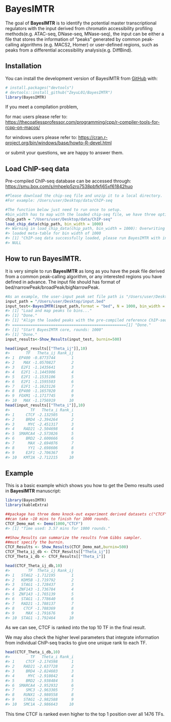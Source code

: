 
<!-- README.md is generated from README.Rmd. Please edit that file -->

# BayesIMTR

<!-- badges: start -->
<!-- badges: end -->

The goal of **BayesIMTR** is to identify the potential master
transcriptional regulators with the input derived from chromatin
accessibility profiling methods(e.g. ATAC-seq, DNase-seq, MNase-seq),
the input can be either a file that stores the information of “peaks”
generated by common peak-calling algorithms (e.g. MACS2, Homer) or
user-defined regions, such as peaks from a differential accessibility
analysis(e.g. DiffBind).

## Installation

You can install the development version of BayesIMTR from
[GitHub](https://github.com/ZeyuL01/BayesIMTR) with:

``` r
# install.packages("devtools")
# devtools::install_github("ZeyuL01/BayesIMTR")
library(BayesIMTR)
```

If you meet a compilation problem,

for mac users please refer to:
<https://thecoatlessprofessor.com/programming/cpp/r-compiler-tools-for-rcpp-on-macos/>

for windows users please refer to:
<https://cran.r-project.org/bin/windows/base/howto-R-devel.html>

or submit your questions, we are happy to answer them.

## Load ChIP-seq data

Pre-compiled ChIP-seq database can be accessed through:
<https://smu.box.com/s/mhpelp5zro7538pbfkfj65xf61842huo>

``` r
#Please download the chip-seq file and unzip it to a local directory.
#For example: /Users/user/Desktop/data/ChIP-seq

#The function below just need to run once to setup.
#bin_width has to map with the loaded chip-seq file, we have three options: 100/500/1000.
chip_path = "/Users/user/Desktop/data/ChIP-seq"
load_chip_data(chip_path, bin_width = 1000)
#> Warning in load_chip_data(chip_path, bin_width = 1000): Overwriting previous
#> loaded meta-table for bin width of 1000
#> [1] "ChIP-seq data successfully loaded, please run BayesIMTR with input to check!"
#> NULL
```

## How to run BayesIMTR.

It is very simple to run **BayesIMTR** as long as you have the peak file
derived from a common peak-calling algorithm, or any interested regions
you have defined in advance. The input file should has format of
bed/narrowPeak/broadPeak/bigNarrowPeak.

``` r
#As an example, the user-input peak set file path is "/Users/user/Desktop/input.bed"
input_path = "/Users/user/Desktop/input.bed"
input_test<-BayesIMTR(input_path,format = "bed", N = 1000, bin_width = 1000)
#> [1] "Load and map peaks to bins..."
#> [1] "Done."
#> [1] "Align the loaded peaks with the pre-compiled reference ChIP-seq data, bin width used: 1000 bps"
#> ==================================================[1] "Done."
#> [1] "Start BayesIMTR core, rounds: 1000"
#> [1] "Done."
input_results<-Show_Results(input_test, burnin=500)

head(input_results[["Theta_ij"]],10)
#>       TF   Theta_ij Rank_ij
#> 1  EP400 -0.8773744       1
#> 2    MAX -1.0570827       2
#> 3   E2F1 -1.1435641       3
#> 4   E2F1 -1.1445906       4
#> 5   E2F1 -1.1535106       5
#> 6   E2F1 -1.1595503       6
#> 7   E2F1 -1.1623126       7
#> 8  EP400 -1.1657020       8
#> 9  FOXM1 -1.1717745       9
#> 10   MAX -1.1756919      10
head(input_results[["Theta_i"]],10)
#>         TF   Theta_i Rank_i
#> 1     CTCF -2.132505      1
#> 2     BRD4 -2.394264      2
#> 3      MYC -2.451317      3
#> 4    RAD21 -2.504698      4
#> 5  SMARCA4 -2.573826      5
#> 6     BRD2 -2.600666      6
#> 7      MAX -2.694076      7
#> 8      YY1 -2.698606      8
#> 9     E2F1 -2.706367      9
#> 10   KMT2A -2.712215     10
```

## Example

This is a basic example which shows you how to get the Demo results used
in **BayesIMTR** manuscript:

``` r
library(BayesIMTR)
library(kableExtra)

##package has three demo knock-out experiment derived datasets c("CTCF","KDM1A","ZBTB7A").
##can take ~10 mins to finish for 1000 rounds.
CTCF_Demo_mat <- Demo(1000,"CTCF")
#> [1] "Time used: 3.57 mins for 1000 rounds."

##Show_Results can summarize the results from Gibbs sampler.
##must specify the burnin.
CTCF_Results <- Show_Results(CTCF_Demo_mat,burnin=500)
CTCF_Theta_ij_db <- CTCF_Results[["Theta_ij"]]
CTCF_Theta_i_db <- CTCF_Results[["Theta_i"]]

head(CTCF_Theta_ij_db,10)
#>        TF  Theta_ij Rank_ij
#> 1   STAG2 -1.712195       1
#> 2   KDM5B -1.719792       2
#> 3   STAG1 -1.728437       3
#> 4  ZNF143 -1.736784       4
#> 5  ZNF143 -1.765139       5
#> 6   STAG1 -1.778640       6
#> 7   RAD21 -1.788137       7
#> 8    CTCF -1.788369       8
#> 9     MAX -1.791676       9
#> 10  STAG1 -1.792464      10
```

As we can see, CTCF is ranked into the top 10 TF in the final result.

We may also check the higher level parameters that integrate information
from individual ChIP-seq tracks to give one unique rank to each TF.

``` r
head(CTCF_Theta_i_db,10)
#>         TF   Theta_i Rank_i
#> 1     CTCF -2.174598      1
#> 2    RAD21 -2.637728      2
#> 3     BRD4 -2.824603      3
#> 4      MYC -2.910842      4
#> 5     BRD2 -2.938484      5
#> 6  SMARCA4 -2.952932      6
#> 7     SMC3 -2.963305      7
#> 8    RUNX1 -2.980558      8
#> 9    STAG1 -2.982588      9
#> 10   SMC1A -2.986643     10
```

This time CTCF is ranked even higher to the top 1 position over all 1476
TFs.
